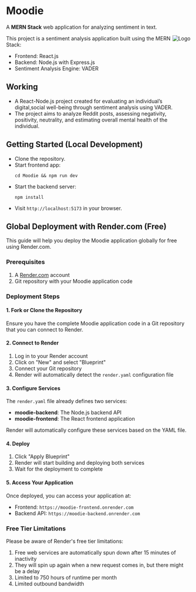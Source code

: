 # Moodie
A **MERN Stack** web application for analyzing sentiment in text.

<img src="https://github.com/puneeth072003/Moodie/assets/119479391/0642746b-9154-41f8-9a7d-e752b007b645" alt="Logo" style="float:right;">

This project is a sentiment analysis application built using the MERN Stack:
- Frontend: React.js
- Backend: Node.js with Express.js
- Sentiment Analysis Engine: VADER

## Working
- A React-Node.js project created for evaluating an individual’s digital,social
well-being through sentiment analysis using VADER.
- The project aims to analyze Reddit posts, assessing negativity, positivity,
neutrality, and estimating overall mental health of the individual.

## Getting Started (Local Development)
- Clone the repository.
- Start frontend app: 
  ```
  cd Moodie && npm run dev
  ```
- Start the backend server:
  ```
  npm install
  ```
- Visit `http://localhost:5173` in your browser.

## Global Deployment with Render.com (Free)

This guide will help you deploy the Moodie application globally for free using Render.com.

### Prerequisites

1. A [Render.com](https://render.com) account
2. Git repository with your Moodie application code

### Deployment Steps

#### 1. Fork or Clone the Repository

Ensure you have the complete Moodie application code in a Git repository that you can connect to Render.

#### 2. Connect to Render

1. Log in to your Render account
2. Click on "New" and select "Blueprint"
3. Connect your Git repository
4. Render will automatically detect the `render.yaml` configuration file

#### 3. Configure Services

The `render.yaml` file already defines two services:

- **moodie-backend**: The Node.js backend API
- **moodie-frontend**: The React frontend application

Render will automatically configure these services based on the YAML file.

#### 4. Deploy

1. Click "Apply Blueprint"
2. Render will start building and deploying both services
3. Wait for the deployment to complete

#### 5. Access Your Application

Once deployed, you can access your application at:

- Frontend: `https://moodie-frontend.onrender.com`
- Backend API: `https://moodie-backend.onrender.com`

### Free Tier Limitations

Please be aware of Render's free tier limitations:

1. Free web services are automatically spun down after 15 minutes of inactivity
2. They will spin up again when a new request comes in, but there might be a delay
3. Limited to 750 hours of runtime per month
4. Limited outbound bandwidth
